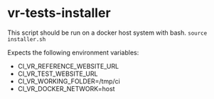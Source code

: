 # vr-tests-installer


This script should be run on a docker host system with bash.
```source installer.sh```

Expects the following environment variables:

- CI_VR_REFERENCE_WEBSITE_URL
- CI_VR_TEST_WEBSITE_URL
- CI_VR_WORKING_FOLDER=/tmp/ci
- CI_VR_DOCKER_NETWORK=host
